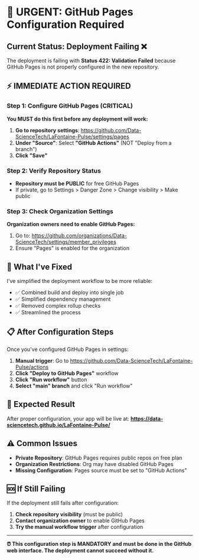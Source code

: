 # 🚨 URGENT: GitHub Pages Configuration Required

## Current Status: Deployment Failing ❌

The deployment is failing with **Status 422: Validation Failed** because GitHub Pages is not properly configured in the new repository.

## ⚡ IMMEDIATE ACTION REQUIRED

### Step 1: Configure GitHub Pages (CRITICAL)
**You MUST do this first before any deployment will work:**

1. **Go to repository settings**: https://github.com/Data-ScienceTech/LaFontaine-Pulse/settings/pages
2. **Under "Source"**: Select **"GitHub Actions"** (NOT "Deploy from a branch")
3. **Click "Save"**

### Step 2: Verify Repository Status
- **Repository must be PUBLIC** for free GitHub Pages
- If private, go to Settings > Danger Zone > Change visibility > Make public

### Step 3: Check Organization Settings
**Organization owners need to enable GitHub Pages:**
1. Go to: https://github.com/organizations/Data-ScienceTech/settings/member_privileges
2. Ensure "Pages" is enabled for the organization

## 🔧 What I've Fixed

I've simplified the deployment workflow to be more reliable:
- ✅ Combined build and deploy into single job
- ✅ Simplified dependency management
- ✅ Removed complex rollup checks
- ✅ Streamlined the process

## 📋 After Configuration Steps

Once you've configured GitHub Pages in settings:

1. **Manual trigger**: Go to https://github.com/Data-ScienceTech/LaFontaine-Pulse/actions
2. **Click "Deploy to GitHub Pages"** workflow
3. **Click "Run workflow"** button
4. **Select "main" branch** and click "Run workflow"

## 🎯 Expected Result

After proper configuration, your app will be live at:
**https://data-sciencetech.github.io/LaFontaine-Pulse/**

## ⚠️ Common Issues

- **Private Repository**: GitHub Pages requires public repos on free plan
- **Organization Restrictions**: Org may have disabled GitHub Pages
- **Missing Configuration**: Pages source must be set to "GitHub Actions"

## 🆘 If Still Failing

If the deployment still fails after configuration:

1. **Check repository visibility** (must be public)
2. **Contact organization owner** to enable GitHub Pages
3. **Try the manual workflow trigger** after configuration

---

**⏰ This configuration step is MANDATORY and must be done in the GitHub web interface. The deployment cannot succeed without it.**
